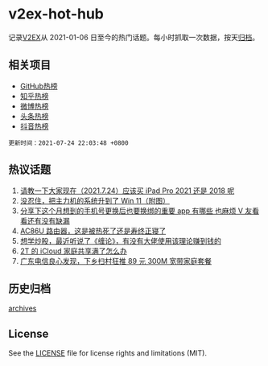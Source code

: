# v2ex-hot-hub

 记录[V2EX](https://www.v2ex.com/)从 2021-01-06 日至今的热门话题。每小时抓取一次数据，按天[归档](archives)。
 
 ## 相关项目

- [GitHub热榜](https://github.com/lonnyzhang423/github-hot-hub)
- [知乎热榜](https://github.com/lonnyzhang423/zhihu-hot-hub)
- [微博热榜](https://github.com/lonnyzhang423/weibo-hot-hub)
- [头条热榜](https://github.com/lonnyzhang423/toutiao-hot-hub)
- [抖音热榜](https://github.com/lonnyzhang423/douyin-hot-hub)


 `更新时间：2021-07-24 22:03:48 +0800`

## 热议话题

1. [请教一下大家现在（2021.7.24）应该买 iPad Pro 2021 还是 2018 呢](https://www.v2ex.com/t/791522)
1. [没忍住，把主力机的系统升到了 Win 11（附图）](https://www.v2ex.com/t/791479)
1. [分享下这个月想到的手机号更换后也要换绑的重要 app 有哪些 也麻烦 V 友看看还有没有缺漏](https://www.v2ex.com/t/791465)
1. [AC86U 路由器，这是被热死了还是寿终正寝了](https://www.v2ex.com/t/791460)
1. [想学炒股，最近听说了《缠论》，有没有大佬使用该理论赚到钱的](https://www.v2ex.com/t/791443)
1. [2T 的 iCloud 家庭共享满了怎么办](https://www.v2ex.com/t/791462)
1. [广东电信良心发现，下乡扫村狂推 89 元 300M 宽带家庭套餐](https://www.v2ex.com/t/791454)

## 历史归档

[archives](archives)

## License

See the [LICENSE](LICENSE) file for license rights and limitations (MIT).
